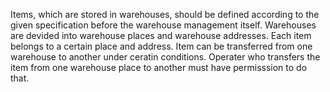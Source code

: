 Items, which are stored in warehouses, should be defined according to the given specification before the warehouse management itself.
Warehouses are devided into warehouse places and warehouse addresses.
Each item belongs to a certain place and address.
Item can be transferred from one warehouse to another under ceratin conditions.
Operater who transfers the item from one warehouse place to another must have permisssion to do that.
